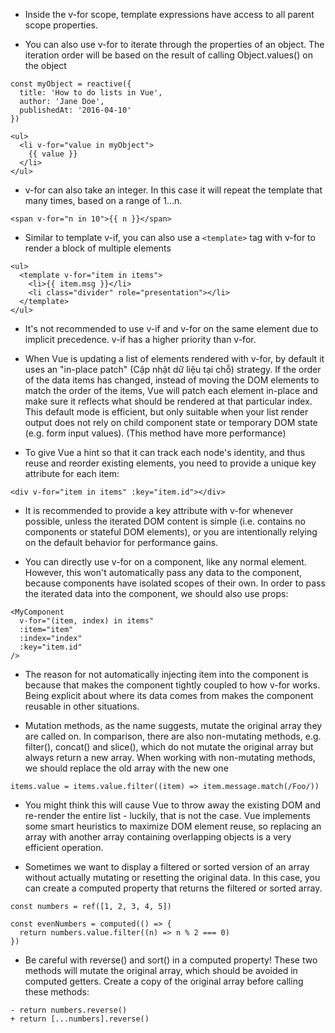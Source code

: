- Inside the v-for scope, template expressions have access to all parent scope properties.

- You can also use v-for to iterate through the properties of an object. The iteration order will be based on the result of calling Object.values() on the object
```
const myObject = reactive({
  title: 'How to do lists in Vue',
  author: 'Jane Doe',
  publishedAt: '2016-04-10'
})

<ul>
  <li v-for="value in myObject">
    {{ value }}
  </li>
</ul>
```

- v-for can also take an integer. In this case it will repeat the template that many times, based on a range of 1...n.
```
<span v-for="n in 10">{{ n }}</span>
```

- Similar to template v-if, you can also use a `<template>` tag with v-for to render a block of multiple elements
```
<ul>
  <template v-for="item in items">
    <li>{{ item.msg }}</li>
    <li class="divider" role="presentation"></li>
  </template>
</ul>
```

- It's not recommended to use v-if and v-for on the same element due to implicit precedence. v-if has a higher priority than v-for.

- When Vue is updating a list of elements rendered with v-for, by default it uses an "in-place patch" (Cập nhật dữ liệu tại chỗ) strategy. If the order of the data items has changed, instead of moving the DOM elements to match the order of the items, Vue will patch each element in-place and make sure it reflects what should be rendered at that particular index. This default mode is efficient, but only suitable when your list render output does not rely on child component state or temporary DOM state (e.g. form input values). (This method have more performance)

- To give Vue a hint so that it can track each node's identity, and thus reuse and reorder existing elements, you need to provide a unique key attribute for each item:
```
<div v-for="item in items" :key="item.id"></div>
```

- It is recommended to provide a key attribute with v-for whenever possible, unless the iterated DOM content is simple (i.e. contains no components or stateful DOM elements), or you are intentionally relying on the default behavior for performance gains.

- You can directly use v-for on a component, like any normal element. However, this won't automatically pass any data to the component, because components have isolated scopes of their own. In order to pass the iterated data into the component, we should also use props:
```
<MyComponent
  v-for="(item, index) in items"
  :item="item"
  :index="index"
  :key="item.id"
/>
```

- The reason for not automatically injecting item into the component is because that makes the component tightly coupled to how v-for works. Being explicit about where its data comes from makes the component reusable in other situations.

- Mutation methods, as the name suggests, mutate the original array they are called on. In comparison, there are also non-mutating methods, e.g. filter(), concat() and slice(), which do not mutate the original array but always return a new array. When working with non-mutating methods, we should replace the old array with the new one
```
items.value = items.value.filter((item) => item.message.match(/Foo/))
```

- You might think this will cause Vue to throw away the existing DOM and re-render the entire list - luckily, that is not the case. Vue implements some smart heuristics to maximize DOM element reuse, so replacing an array with another array containing overlapping objects is a very efficient operation.

- Sometimes we want to display a filtered or sorted version of an array without actually mutating or resetting the original data. In this case, you can create a computed property that returns the filtered or sorted array.
```
const numbers = ref([1, 2, 3, 4, 5])

const evenNumbers = computed(() => {
  return numbers.value.filter((n) => n % 2 === 0)
})
```

- Be careful with reverse() and sort() in a computed property! These two methods will mutate the original array, which should be avoided in computed getters. Create a copy of the original array before calling these methods:
```
- return numbers.reverse()
+ return [...numbers].reverse()
```
